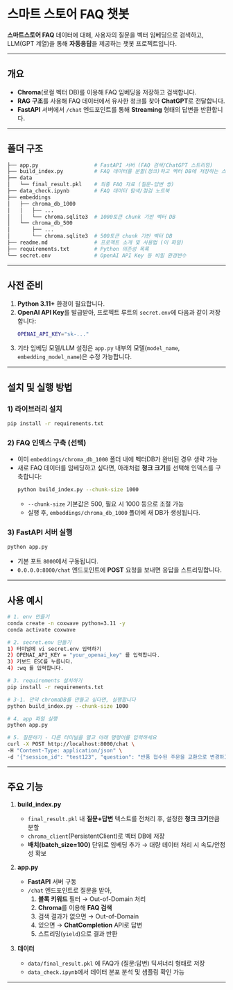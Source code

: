 # 스마트 스토어 FAQ 챗봇

**스마트스토어 FAQ** 데이터에 대해, 사용자의 질문을 벡터 임베딩으로 검색하고, LLM(GPT 계열)을 통해 **자동응답**을 제공하는 챗봇 프로젝트입니다.

---

## 개요

- **Chroma**(로컬 벡터 DB)를 이용해 FAQ 임베딩을 저장하고 검색합니다.
- **RAG 구조**를 사용해 FAQ 데이터에서 유사한 청크를 찾아 **ChatGPT**로 전달합니다.
- **FastAPI** 서버에서 `/chat` 엔드포인트를 통해 **Streaming** 형태의 답변을 반환합니다.

---

## 폴더 구조

```bash
├── app.py                  # FastAPI 서버 (FAQ 검색/ChatGPT 스트리밍)
├── build_index.py          # FAQ 데이터를 분할(청크)하고 벡터 DB에 저장하는 스크립트
├── data
│   └── final_result.pkl    # 최종 FAQ 자료 (질문-답변 쌍)
├── data_check.ipynb        # FAQ 데이터 탐색/점검 노트북
├── embeddings
│   ├── chroma_db_1000
│   │   ├── ...
│   │   └── chroma.sqlite3  # 1000토큰 chunk 기반 벡터 DB
│   └── chroma_db_500
│       ├── ...
│       └── chroma.sqlite3  # 500토큰 chunk 기반 벡터 DB
├── readme.md               # 프로젝트 소개 및 사용법 (이 파일)
├── requirements.txt        # Python 의존성 목록
└── secret.env              # OpenAI API Key 등 비밀 환경변수
```

---

## 사전 준비

1. **Python 3.11+** 환경이 필요합니다.  
2. **OpenAI API Key**를 발급받아, 프로젝트 루트의 `secret.env`에 다음과 같이 저장합니다:
   ```bash
   OPENAI_API_KEY="sk-..."
   ```
3. 기타 임베딩 모델/LLM 설정은 `app.py` 내부의 모델(`model_name`, `embedding_model_name`)은 수정 가능합니다.

---

## 설치 및 실행 방법

### 1) 라이브러리 설치
```bash
pip install -r requirements.txt
```


### 2) FAQ 인덱스 구축 (선택)
- 이미 `embeddings/chroma_db_1000` 폴더 내에 벡터DB가 완비된 경우 생략 가능  
- 새로 FAQ 데이터를 임베딩하고 싶다면, 아래처럼 **청크 크기**를 선택해 인덱스를 구축합니다:
  ```bash
  python build_index.py --chunk-size 1000
  ```
  - `--chunk-size` 기본값은 500, 필요 시 1000 등으로 조절 가능  
  - 실행 후, `embeddings/chroma_db_1000` 폴더에 새 DB가 생성됩니다.

### 3) FastAPI 서버 실행
```bash
python app.py
```
- 기본 포트 `8000`에서 구동됩니다.  
- `0.0.0.0:8000/chat` 엔드포인트에 **POST** 요청을 보내면 응답을 스트리밍합니다.

---

## 사용 예시
```bash 
# 1. env 만들기 
conda create -n coxwave python=3.11 -y 
conda activate coxwave 

# 2. secret.env 만들기 
1) 터미널에 vi secret.env 입력하기 
2) OPENAI_API_KEY = "your_openai_key" 를 입력합니다. 
3) 키보드 ESC를 누릅니다. 
4) :wq 를 입력합니다. 

# 3. requirements 설치하기 
pip install -r requirements.txt 

# 3-1. 만약 chromaDB를 만들고 싶다면, 실행합니다 
python build_index.py --chunk-size 1000

# 4. app 파일 실행 
python app.py 

# 5. 질문하기 - 다른 터미널을 열고 아래 명령어를 입력하세요 
curl -X POST http://localhost:8000/chat \
-H "Content-Type: application/json" \
-d '{"session_id": "test123", "question": "반품 접수된 주문을 교환으로 변경하고 싶어요."}'
```

---

## 주요 기능

1. **build_index.py**  
   - `final_result.pkl` 내 **질문+답변** 텍스트를 전처리 후, 설정한 **청크 크기**만큼 분할  
   - `chroma_client`(PersistentClient)로 벡터 DB에 저장  
   - **배치(batch_size=100)** 단위로 임베딩 추가 → 대량 데이터 처리 시 속도/안정성 확보

2. **app.py**  
   - **FastAPI** 서버 구동  
   - `/chat` 엔드포인트로 질문을 받아,  
     1. **블록 키워드** 필터 → Out-of-Domain 처리  
     2. **Chroma**를 이용해 **FAQ 검색**  
     3. 검색 결과가 없으면 → Out-of-Domain  
     4. 있으면 → **ChatCompletion** API로 답변  
     5. 스트리밍(`yield`)으로 결과 반환  

3. **데이터**  
   - `data/final_result.pkl` 에 FAQ가 (질문:답변) 딕셔너리 형태로 저장  
   - `data_check.ipynb`에서 데이터 분포 분석 및 샘플링 확인 가능

---



